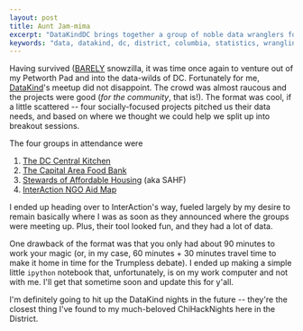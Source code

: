 ```yaml
---
layout: post
title: Aunt Jam-mima
excerpt: "DataKindDC brings together a group of noble data wranglers for to do most good please"
keywords: "data, datakind, dc, district, columbia, statistics, wrangling, social, hacking, meetup"
---
```


Having survived ([BARELY](https://youtu.be/jCBW0zmp-EM) snowzilla, it was time once again to venture out of my Petworth Pad and into the data-wilds of DC. Fortunately for me, [DataKind](http://www.meetup.com/DataKind-DC/)'s meetup did not disappoint. The crowd was almost raucous and the projects were good (*for the community*, that is!). The format was cool, if a little scattered -- four socially-focused projects pitched us their data needs, and based on where we thought we could help we split up into breakout sessions.

The four groups in attendance were

1. [The DC Central Kitchen](http://www.dccentralkitchen.org/)
2. [The Capital Area Food Bank](https://www.capitalareafoodbank.org/)
3. [Stewards of Affordable Housing](http://www.sahfnet.org/) (aka SAHF)
4. [InterAction NGO Aid Map](http://www.ngoaidmap.org/)

I ended up heading over to InterAction's way, fueled largely by my desire to remain basically where I was as soon as they announced where the groups were meeting up. Plus, their tool looked fun, and they had a lot of data.

One drawback of the format was that you only had about 90 minutes to work your magic (or, in my case, 60 minutes + 30 minutes travel time to make it home in time for the Trumpless debate). I ended up making a simple little `ipython` notebook that, unfortunately, is on my work computer and not with me. I'll get that sometime soon and update this for y'all.

I'm definitely going to hit up the DataKind nights in the future -- they're the closest thing I've found to my much-beloved ChiHackNights here in the District.
